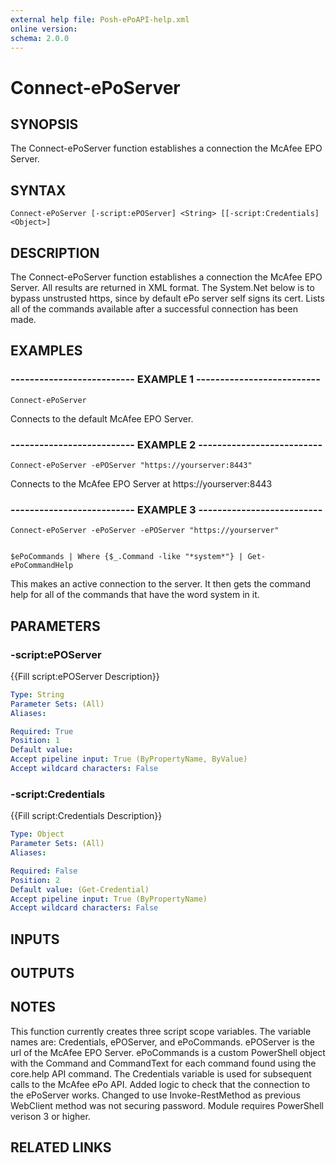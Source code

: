 ```yaml
---
external help file: Posh-ePoAPI-help.xml
online version: 
schema: 2.0.0
---
```


# Connect-ePoServer
## SYNOPSIS
The Connect-ePoServer function establishes a connection the McAfee EPO Server.

## SYNTAX

```
Connect-ePoServer [-script:ePOServer] <String> [[-script:Credentials] <Object>]
```

## DESCRIPTION
The Connect-ePoServer function establishes a connection the McAfee EPO Server.
All results are returned in XML
format.
The System.Net below is to bypass unstrusted https, since by default ePo server self signs its cert.
Lists all
of the commands available after a successful connection has been made.

## EXAMPLES

### -------------------------- EXAMPLE 1 --------------------------
```
Connect-ePoServer
```

Connects to the default McAfee EPO Server.

### -------------------------- EXAMPLE 2 --------------------------
```
Connect-ePoServer -ePOServer "https://yourserver:8443"
```

Connects to the McAfee EPO Server at https://yourserver:8443

### -------------------------- EXAMPLE 3 --------------------------
```
Connect-ePoServer -ePoServer -ePOServer "https://yourserver"


$ePoCommands | Where {$_.Command -like "*system*"} | Get-ePoCommandHelp

```
This makes an active connection to the server.
It then gets the command help for all of the commands that have the word system in it.

## PARAMETERS

### -script:ePOServer
{{Fill script:ePOServer Description}}

```yaml
Type: String
Parameter Sets: (All)
Aliases: 

Required: True
Position: 1
Default value: 
Accept pipeline input: True (ByPropertyName, ByValue)
Accept wildcard characters: False
```

### -script:Credentials
{{Fill script:Credentials Description}}

```yaml
Type: Object
Parameter Sets: (All)
Aliases: 

Required: False
Position: 2
Default value: (Get-Credential)
Accept pipeline input: True (ByPropertyName)
Accept wildcard characters: False
```

## INPUTS

## OUTPUTS

## NOTES
This function currently creates three script scope variables. 
         The variable names are: Credentials, ePOServer, and ePoCommands.
ePOServer is the url of the McAfee EPO Server.
ePoCommands is a custom PowerShell object with the Command and CommandText for each
         command found using the core.help API command.
The Credentials variable is used for subsequent calls to the McAfee ePo API.
         Added logic to check that the connection to the ePoServer works.
         Changed to use Invoke-RestMethod as previous WebClient method was not securing password.
         Module requires PowerShell verison 3 or higher.

## RELATED LINKS

